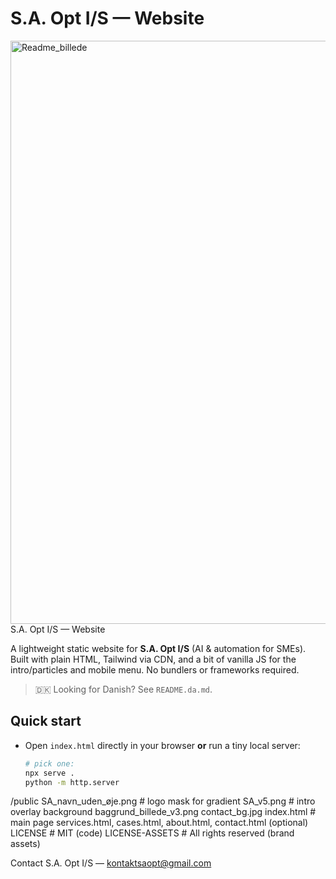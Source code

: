 # S.A. Opt I/S — Website


<img width="1887" height="933" alt="Readme_billede" src="https://github.com/user-attachments/assets/4ee4ef1d-a593-4a14-af65-846206bad09d" />
S.A. Opt I/S — Website

A lightweight static website for **S.A. Opt I/S** (AI & automation for SMEs). Built with plain HTML, Tailwind via CDN, and a bit of vanilla JS for the intro/particles and mobile menu. No bundlers or frameworks required.

> 🇩🇰 Looking for Danish? See `README.da.md`.

## Quick start
- Open `index.html` directly in your browser **or** run a tiny local server:
  ```bash
  # pick one:
  npx serve .
  python -m http.server

/public
  SA_navn_uden_øje.png     # logo mask for gradient
  SA_v5.png                # intro overlay background
  baggrund_billede_v3.png
  contact_bg.jpg
index.html                 # main page
services.html, cases.html, about.html, contact.html (optional)
LICENSE                    # MIT (code)
LICENSE-ASSETS             # All rights reserved (brand assets)


Contact
S.A. Opt I/S — kontaktsaopt@gmail.com
